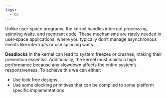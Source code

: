 ```yaml
---
tags:
  - OS
---
```

Unlike user‐space programs, the kernel handles interrupt processing, spinning waits, and reentrant code. These mechanisms are rarely needed in user‐space applications, where you typically don’t manage asynchronous events like interrupts or use spinning waits.

**Deadlocks** in the kernel can lead to system freezes or crashes, making their prevention essential. Additionally, the kernel must maintain high performance because any slowdown affects the entire system’s responsiveness. To achieve this we can either:
- Use lock free designs
- Use some blocking primitives that can be compiled to some platform specific implementations

	

